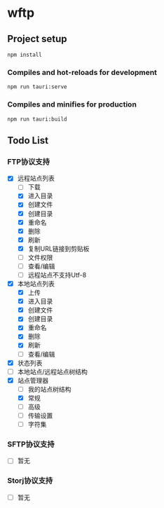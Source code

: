 # wftp

## Project setup
```
npm install
```

### Compiles and hot-reloads for development
```
npm run tauri:serve
```
### Compiles and minifies for production
```
npm run tauri:build
```

## Todo List


### FTP协议支持
  - [x] 远程站点列表
    - [ ] 下载
    - [x] 进入目录 
    - [x] 创建文件
    - [x] 创建目录 
    - [x] 重命名 
    - [x] 删除 
    - [x] 刷新 
    - [x] 复制URL链接到剪贴板 
    - [ ] 文件权限 
    - [ ] 查看/编辑 
    - [ ] 远程站点不支持Utf-8 
  - [x] 本地站点列表
    - [x] 上传
    - [x] 进入目录 
    - [x] 创建文件
    - [x] 创建目录 
    - [x] 重命名 
    - [x] 删除 
    - [x] 刷新 
    - [ ] 查看/编辑 
  - [x] 状态列表
  - [ ] 本地站点/远程站点树结构
  - [x] 站点管理器
    - [ ] 我的站点树结构
    - [x] 常规
    - [ ] 高级
    - [ ] 传输设置
    - [ ] 字符集

### SFTP协议支持  
- [ ] 暂无
### Storj协议支持  
- [ ] 暂无
